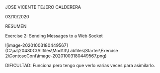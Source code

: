 JOSE VICENTE TEJERO CALDERERA	

03/10/2020

RESUMEN

Exercise 2: Sending Messages to a Web Socket

![image-20201003180449567](C:\aa\20480C\Allfiles\Mod13\Labfiles\Starter\Exercise 2\ContosoConf\image-20201003180449567.png)

DIFICULTAD: Funciona pero tengo que verlo varias veces para asimilarlo.



